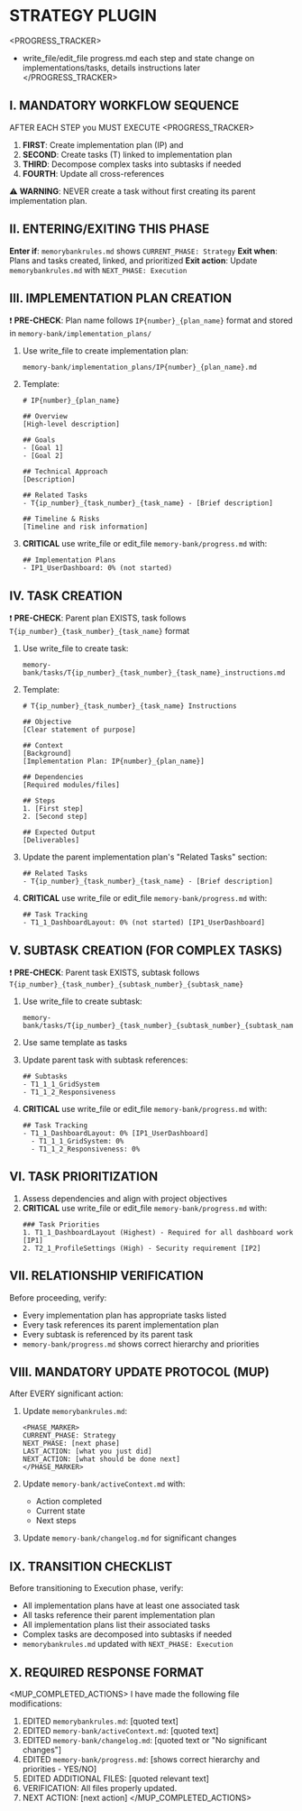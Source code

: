 # STRATEGY PLUGIN

<PROGRESS_TRACKER>
 - write_file/edit_file progress.md each step and state change on implementations/tasks, details instructions later
</PROGRESS_TRACKER>


## I. MANDATORY WORKFLOW SEQUENCE
AFTER EACH STEP you MUST EXECUTE <PROGRESS_TRACKER> 
1. **FIRST**: Create implementation plan (IP) and 
2. **SECOND**: Create tasks (T) linked to implementation plan
3. **THIRD**: Decompose complex tasks into subtasks if needed
4. **FOURTH**: Update all cross-references

⚠️ **WARNING**: NEVER create a task without first creating its parent implementation plan.

## II. ENTERING/EXITING THIS PHASE

**Enter if**: `memorybankrules.md` shows `CURRENT_PHASE: Strategy`
**Exit when**: Plans and tasks created, linked, and prioritized
**Exit action**: Update `memorybankrules.md` with `NEXT_PHASE: Execution`

## III. IMPLEMENTATION PLAN CREATION

❗ **PRE-CHECK**: Plan name follows `IP{number}_{plan_name}` format and stored in `memory-bank/implementation_plans/`

1. Use write_file to create implementation plan:
   ```
   memory-bank/implementation_plans/IP{number}_{plan_name}.md
   ```

2. Template:
   ```
   # IP{number}_{plan_name}
   
   ## Overview
   [High-level description]
   
   ## Goals
   - [Goal 1]
   - [Goal 2]
   
   ## Technical Approach
   [Description]
   
   ## Related Tasks
   - T{ip_number}_{task_number}_{task_name} - [Brief description]
   
   ## Timeline & Risks
   [Timeline and risk information]
   ```

3. **CRITICAL** use write_file or edit_file `memory-bank/progress.md` with:
   ```
   ## Implementation Plans
   - IP1_UserDashboard: 0% (not started)
   ```

## IV. TASK CREATION
❗ **PRE-CHECK**: Parent plan EXISTS, task follows `T{ip_number}_{task_number}_{task_name}` format

1. Use write_file to create task:
   ```
   memory-bank/tasks/T{ip_number}_{task_number}_{task_name}_instructions.md
   ```

2. Template:
   ```
   # T{ip_number}_{task_number}_{task_name} Instructions
   
   ## Objective
   [Clear statement of purpose]
   
   ## Context
   [Background]
   [Implementation Plan: IP{number}_{plan_name}]
   
   ## Dependencies
   [Required modules/files]
   
   ## Steps
   1. [First step]
   2. [Second step]
   
   ## Expected Output
   [Deliverables]
   ```

3. Update the parent implementation plan's "Related Tasks" section:
   ```
   ## Related Tasks
   - T{ip_number}_{task_number}_{task_name} - [Brief description]
   ```

4. **CRITICAL** use write_file or edit_file `memory-bank/progress.md` with:
   ```
   ## Task Tracking
   - T1_1_DashboardLayout: 0% (not started) [IP1_UserDashboard]
   ```

## V. SUBTASK CREATION (FOR COMPLEX TASKS)
❗ **PRE-CHECK**: Parent task EXISTS, subtask follows `T{ip_number}_{task_number}_{subtask_number}_{subtask_name}`

1. Use write_file to create subtask:
   ```
   memory-bank/tasks/T{ip_number}_{task_number}_{subtask_number}_{subtask_name}_instructions.md
   ```

2. Use same template as tasks

3. Update parent task with subtask references:
   ```
   ## Subtasks
   - T1_1_1_GridSystem
   - T1_1_2_Responsiveness
   ```

4. **CRITICAL** use write_file or edit_file `memory-bank/progress.md` with:
   ```
   ## Task Tracking
   - T1_1_DashboardLayout: 0% [IP1_UserDashboard]
     - T1_1_1_GridSystem: 0%
     - T1_1_2_Responsiveness: 0%
   ```

## VI. TASK PRIORITIZATION
1. Assess dependencies and align with project objectives
2. **CRITICAL** use write_file or edit_file `memory-bank/progress.md` with:
   ```
   ### Task Priorities
   1. T1_1_DashboardLayout (Highest) - Required for all dashboard work [IP1]
   2. T2_1_ProfileSettings (High) - Security requirement [IP2]
   ```

## VII. RELATIONSHIP VERIFICATION
Before proceeding, verify:
- Every implementation plan has appropriate tasks listed
- Every task references its parent implementation plan
- Every subtask is referenced by its parent task
- `memory-bank/progress.md` shows correct hierarchy and priorities

## VIII. MANDATORY UPDATE PROTOCOL (MUP)
After EVERY significant action:

1. Update `memorybankrules.md`:
   ```
   <PHASE_MARKER>
   CURRENT_PHASE: Strategy
   NEXT_PHASE: [next phase]
   LAST_ACTION: [what you just did]
   NEXT_ACTION: [what should be done next]
   </PHASE_MARKER>
   ```

2. Update `memory-bank/activeContext.md` with:
   - Action completed
   - Current state
   - Next steps

3. Update `memory-bank/changelog.md` for significant changes

## IX. TRANSITION CHECKLIST
Before transitioning to Execution phase, verify:
- All implementation plans have at least one associated task
- All tasks reference their parent implementation plan
- All implementation plans list their associated tasks
- Complex tasks are decomposed into subtasks if needed
- `memorybankrules.md` updated with `NEXT_PHASE: Execution`

## X. REQUIRED RESPONSE FORMAT
<MUP_COMPLETED_ACTIONS>
I have made the following file modifications:
1. EDITED `memorybankrules.md`: [quoted text]
2. EDITED `memory-bank/activeContext.md`: [quoted text]
3. EDITED `memory-bank/changelog.md`: [quoted text or "No significant changes"]
4. EDITED `memory-bank/progress.md`: [shows correct hierarchy and priorities - YES/NO]
5. EDITED ADDITIONAL FILES: [quoted relevant text]
6. VERIFICATION: All files properly updated.
7. NEXT ACTION: [next action]
</MUP_COMPLETED_ACTIONS>
